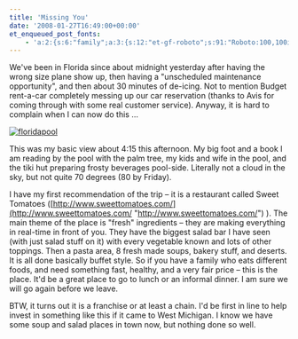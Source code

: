 ```yaml
---
title: 'Missing You'
date: '2008-01-27T16:49:00+00:00'
et_enqueued_post_fonts:
    - 'a:2:{s:6:"family";a:3:{s:12:"et-gf-roboto";s:91:"Roboto:100,100italic,300,300italic,regular,italic,500,500italic,700,700italic,900,900italic";s:22:"et-gf-roboto-condensed";s:59:"Roboto+Condensed:300,300italic,regular,italic,700,700italic";s:17:"et-gf-roboto-slab";s:51:"Roboto+Slab:100,200,300,regular,500,600,700,800,900";}s:6:"subset";a:7:{i:0;s:9:"latin-ext";i:1;s:5:"greek";i:2;s:9:"greek-ext";i:3;s:10:"vietnamese";i:4;s:8:"cyrillic";i:5;s:5:"latin";i:6;s:12:"cyrillic-ext";}}'
---
```


We've been in Florida since about midnight yesterday after having the wrong size plane show up, then having a "unscheduled maintenance opportunity", and then about 30 minutes of de-icing. Not to mention Budget rent-a-car completely messing up our car reservation (thanks to Avis for coming through with some real customer service). Anyway, it is hard to complain when I can now do this …

[![floridapool](/image.axd?picture=WindowsLiveWriter/MissingYou_118F5/floridapool_thumb.png)](/image.axd?picture=WindowsLiveWriter/MissingYou_118F5/floridapool_2.png)

This was my basic view about 4:15 this afternoon. My big foot and a book I am reading by the pool with the palm tree, my kids and wife in the pool, and the tiki hut preparing frosty beverages pool-side. Literally not a cloud in the sky, but not quite 70 degrees (80 by Friday).

I have my first recommendation of the trip – it is a restaurant called Sweet Tomatoes ([http://www.sweettomatoes.com/](http://www.sweettomatoes.com/ "http://www.sweettomatoes.com/") ). The main theme of the place is "fresh" ingredients – they are making everything in real-time in front of you. They have the biggest salad bar I have seen (with just salad stuff on it) with every vegetable known and lots of other toppings. Then a pasta area, 8 fresh made soups, bakery stuff, and deserts. It is all done basically buffet style. So if you have a family who eats different foods, and need something fast, healthy, and a very fair price – this is the place. It'd be a great place to go to lunch or an informal dinner. I am sure we will go again before we leave.

BTW, it turns out it is a franchise or at least a chain. I'd be first in line to help invest in something like this if it came to West Michigan. I know we have some soup and salad places in town now, but nothing done so well.